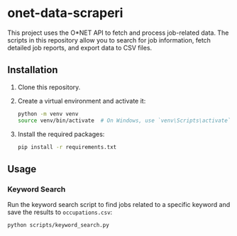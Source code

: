 # onet-data-scraperi

This project uses the O*NET API to fetch and process job-related data. The scripts in this repository allow you to search for job information, fetch detailed job reports, and export data to CSV files.

## Installation

1. Clone this repository.
2. Create a virtual environment and activate it:

    ```bash
    python -m venv venv
    source venv/bin/activate  # On Windows, use `venv\Scripts\activate`
    ```

3. Install the required packages:

    ```bash
    pip install -r requirements.txt
    ```

## Usage

### Keyword Search

Run the keyword search script to find jobs related to a specific keyword and save the results to `occupations.csv`:

```bash
python scripts/keyword_search.py